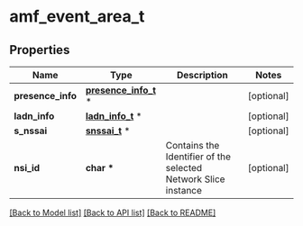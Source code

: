 # amf_event_area_t

## Properties
Name | Type | Description | Notes
------------ | ------------- | ------------- | -------------
**presence_info** | [**presence_info_t**](presence_info.md) \* |  | [optional] 
**ladn_info** | [**ladn_info_t**](ladn_info.md) \* |  | [optional] 
**s_nssai** | [**snssai_t**](snssai.md) \* |  | [optional] 
**nsi_id** | **char \*** | Contains the Identifier of the selected Network Slice instance | [optional] 

[[Back to Model list]](../README.md#documentation-for-models) [[Back to API list]](../README.md#documentation-for-api-endpoints) [[Back to README]](../README.md)


